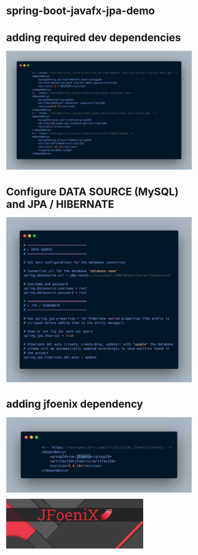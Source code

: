 # spring-boot-javafx-jpa-demo

# adding required dev dependencies

![Screenshot](images/carbon1.png)

# Configure  DATA SOURCE (MySQL) and JPA / HIBERNATE

![Screenshot](images/carbon2.png)

# adding jfoenix dependency

![Screenshot](images/carbon3.png)


![Screenshot](images/jfoenix.jpg)



